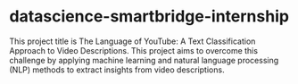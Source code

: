 # datascience-smartbridge-internship
This project title is The Language of YouTube: A Text Classification Approach to Video Descriptions. This project aims to overcome this challenge by applying machine learning and natural language processing (NLP) methods to extract insights from video descriptions. 
